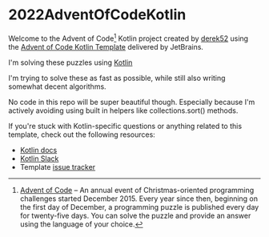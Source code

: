 # 2022AdventOfCodeKotlin

Welcome to the Advent of Code[^aoc] Kotlin project created by [derek52][github] using the [Advent of Code Kotlin Template][template] delivered by JetBrains.

I'm solving these puzzles using [Kotlin][kotlin]

I'm trying to solve these as fast as possible, while still also writing somewhat decent algorithms.

No code in this repo will be super beautiful though. Especially because I'm actively avoiding using
built in helpers like collections.sort() methods.

If you're stuck with Kotlin-specific questions or anything related to this template, check out the following resources:

- [Kotlin docs][docs]
- [Kotlin Slack][slack]
- Template [issue tracker][issues]


[^aoc]:
    [Advent of Code][aoc] – An annual event of Christmas-oriented programming challenges started December 2015.
    Every year since then, beginning on the first day of December, a programming puzzle is published every day for twenty-five days.
    You can solve the puzzle and provide an answer using the language of your choice.

[aoc]: https://adventofcode.com
[docs]: https://kotlinlang.org/docs/home.html
[github]: https://github.com/derek52
[issues]: https://github.com/kotlin-hands-on/advent-of-code-kotlin-template/issues
[kotlin]: https://kotlinlang.org
[slack]: https://surveys.jetbrains.com/s3/kotlin-slack-sign-up
[template]: https://github.com/kotlin-hands-on/advent-of-code-kotlin-template
